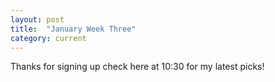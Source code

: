 ```yaml
---
layout: post
title:  "January Week Three"
category: current
---
```


Thanks for signing up check here at 10:30 for my latest picks!
